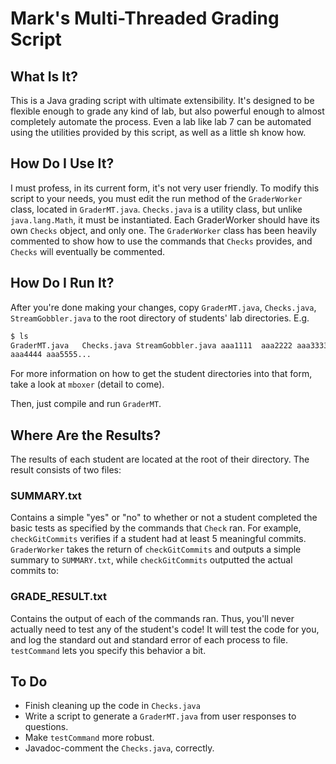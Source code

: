 Mark's Multi-Threaded Grading Script
====================================

What Is It?
-----------

This is a Java grading script with ultimate extensibility. It's designed to be
flexible enough to grade any kind of lab, but also powerful enough to almost
completely automate the process. Even a lab like lab 7 can be automated using 
the utilities provided by this script, as well as a little sh know how.

How Do I Use It?
----------------

I must profess, in its current form, it's not very user friendly. To modify this 
script to your needs, you must edit the run method of the `GraderWorker` class, 
located in `GraderMT.java`. `Checks.java` is a utility class, but unlike
`java.lang.Math`, it must be instantiated. Each GraderWorker should have its own
`Checks` object, and only one. The `GraderWorker` class has been heavily
commented to show how to use the commands that `Checks` provides, and `Checks`
will eventually be commented.

How Do I Run It?
----------------

After you're done making your changes, copy `GraderMT.java`, `Checks.java`,
`StreamGobbler.java` to the root directory of students' lab directories. E.g.

```bash
$ ls
GraderMT.java   Checks.java StreamGobbler.java aaa1111  aaa2222 aaa3333
aaa4444 aaa5555...
```

For more information on how to get the student directories into that form, take
a look at `mboxer` (detail to come).

Then, just compile and run `GraderMT`.

Where Are the Results?
----------------------

The results of each student are located at the root of their directory. The
result consists of two files:

### SUMMARY.txt
Contains a simple "yes" or "no" to whether or not a student completed the basic
tests as specified by the commands that `Check` ran. For example,
`checkGitCommits` verifies if a student had at least 5 meaningful commits.
`GraderWorker` takes the return of `checkGitCommits` and outputs a simple
summary to `SUMMARY.txt`, while `checkGitCommits` outputted the actual commits
to:

### GRADE_RESULT.txt
Contains the output of each of the commands ran. Thus, you'll never actually
need to test any of the student's code! It will test the code for you, and log
the standard out and standard error of each process to file. `testCommand` lets
you specify this behavior a bit.

To Do
-----

- Finish cleaning up the code in `Checks.java`
- Write a script to generate a `GraderMT.java` from user responses to questions.
- Make `testCommand` more robust.
- Javadoc-comment the `Checks.java`, correctly.

